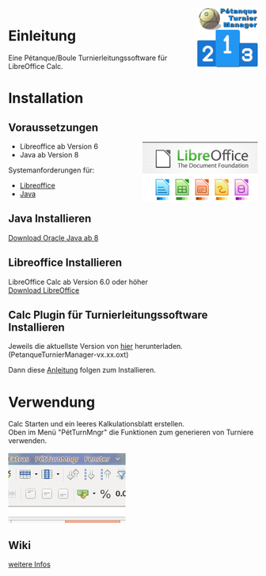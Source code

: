 <img align="right" src="https://github.com/michaelmassee/Petanque-Turnier-Manager/raw/master/doku/images/petanqueturniermanager-logo-256px.png" alt="Logo" height="120">

# Einleitung
Eine Pétanque/Boule Turnierleitungssoftware für LibreOffice Calc.<br>

# Installation


## Voraussetzungen


<img align="right" src="https://github.com/michaelmassee/Petanque-Turnier-Manager/raw/master/doku/images/libreoffice-logo.png" alt="Logo" height="120">



* Libreoffice ab Version 6
* Java ab Version 8

Systemanforderungen für:<br>
* [Libreoffice](https://de.libreoffice.org/get-help/system-requirements/)<br>
* [Java](https://www.java.com/de/download/help/sysreq.xml)

## Java Installieren

[Download Oracle Java ab 8](https://www.java.com/de/download/manual.jsp)

## Libreoffice Installieren

LibreOffice Calc ab Version 6.0 oder höher<br>
[Download LibreOffice](https://de.libreoffice.org/download/libreoffice-fresh/)

## Calc Plugin für Turnierleitungssoftware Installieren

Jeweils die aktuellste Version von [hier](https://github.com/michaelmassee/Petanque-Turnier-Manager/releases)
herunterladen. (PetanqueTurnierManager-vx.xx.oxt)<br>

Dann diese [Anleitung](https://help.libreoffice.org/Common/Extension_Manager/de#So_installieren_Sie_eine_Extension)
folgen zum Installieren.

# Verwendung

Calc Starten und ein leeres Kalkulationsblatt erstellen.<br>
Oben im Menü "PétTurnMngr" die Funktionen zum generieren von Turniere verwenden.<br><br>
![menue](https://github.com/michaelmassee/Petanque-Turnier-Manager/raw/master/doku/images/menue_eintrag.png)

## Wiki
[weitere Infos](https://github.com/michaelmassee/Petanque-Turnier-Manager/wiki)
